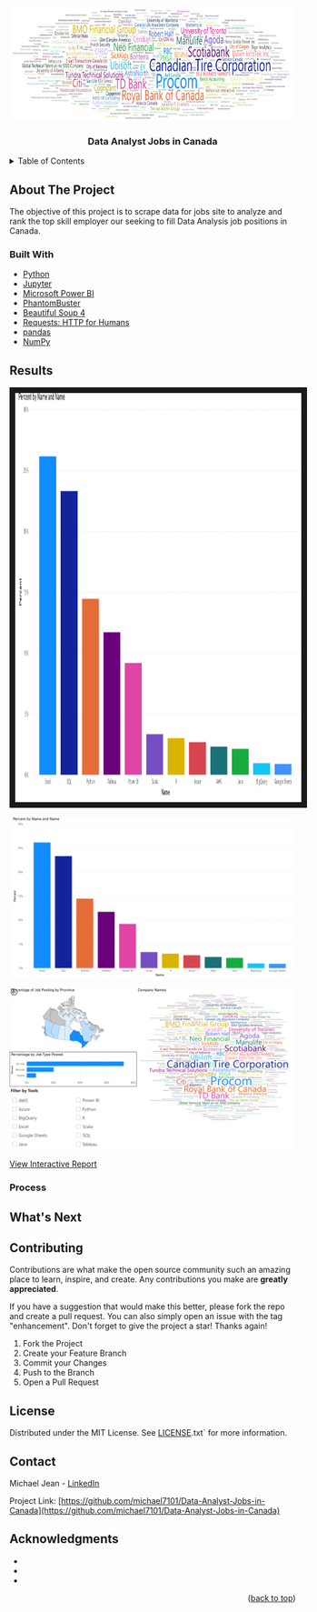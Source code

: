 <!-- PROJECT LOGO -->
<br />
<div align="center">
  <a href="https://github.com/github_username/repo_name">
    <img src="Code/Power_BI/Images/Job_data.jpg" alt="Logo" width="1800" height="200">
  </a>

<h3 align="center">Data Analyst Jobs in Canada</h3>

</div>





<!-- TABLE OF CONTENTS -->
<details>
  <summary>Table of Contents</summary>
  <ol>
    <li>
      <a href="#about-the-project">About The Project</a>
      <ul>
        <li><a href="#built-with">Built With</a></li>
      </ul>
    </li>
    <li>
      <a href="#getting-started">Getting Started</a>
      <ul>
        <li><a href="#prerequisites">Prerequisites</a></li>
        <li><a href="#installation">Installation</a></li>
      </ul>
    </li>
    <li><a href="#usage">Usage</a></li>
    <li><a href="#roadmap">Roadmap</a></li>
    <li><a href="#contributing">Contributing</a></li>
    <li><a href="#license">License</a></li>
    <li><a href="#contact">Contact</a></li>
    <li><a href="#acknowledgments">Acknowledgments</a></li>
  </ol>
</details>



<!-- ABOUT THE PROJECT -->
## About The Project

 The objective of this project is to scrape data for jobs site to analyze and rank the top skill employer our seeking to fill Data Analysis job positions in Canada.





### Built With

* [Python][Python-url]
* [Jupyter][Jupyter-url]
* [Microsoft Power BI][PowerBI-url]
* [PhantomBuster][PhantomBuster-url]
* [Beautiful Soup 4][Beautiful-Soup-4-url]
* [Requests: HTTP for Humans][Requests:-HTTP-for-Humans-url]
* [pandas][pandas-url]
* [NumPy][NumPy-url]





## Results

<a href="https://app.powerbi.com/view?r=eyJrIjoiMDk0NjE1NDgtY2IyOC00OTgzLWE0YzktMTJkYTY2ODlhOGMzIiwidCI6Ijg4ZTM4Mzc0LTNjY2MtNDc1Zi1iY2NmLTlkYjg5NGM4MDI4ZiJ9&pageName=ReportSection3965678a7317d91d7e4c
" target="_blank"><img src="https://github.com/michael7101/Data-Analyst-Jobs-in-Canada/blob/fde14a687a6da6a81863e9a0429ba7ed491c5fd2/Code/Power_BI/Images/job-data-0.jpg" 
alt="IMAGE ALT TEXT HERE" width="940" height="720" border="10" /></a>

![View Interactive Report](Code/Power_BI/Images/job-data-0.jpg)

![View Interactive Report](Code/Power_BI/Images/job-data-1.jpg)

[View Interactive Report][View-Interactive-Report-url]


### Process



## What's Next



## Contributing

Contributions are what make the open source community such an amazing place to learn, inspire, and create. Any contributions you make are **greatly appreciated**.

If you have a suggestion that would make this better, please fork the repo and create a pull request. You can also simply open an issue with the tag "enhancement".
Don't forget to give the project a star! Thanks again!

1. Fork the Project
2. Create your Feature Branch
3. Commit your Changes
4. Push to the Branch
5. Open a Pull Request




<!-- LICENSE -->
## License

Distributed under the MIT License. See [LICENSE][LICENSE-url].txt` for more information.




<!-- CONTACT -->
## Contact

Michael Jean -  [LinkedIn](https://www.linkedin.com/in/michaeljean7101/)

Project Link: [https://github.com/michael7101/Data-Analyst-Jobs-in-Canada](https://github.com/michael7101/Data-Analyst-Jobs-in-Canada)



<!-- ACKNOWLEDGMENTS -->
## Acknowledgments

* []()
* []()
* []()



<p align="right">(<a href="#readme-top">back to top</a>)</p>




[product-screenshot]: images/screenshot.png
[Python-url]: https://www.python.org/
[Jupyter-url]: https://jupyter.org/
[PowerBI-url]: https://powerbi.microsoft.com/en-gb/
[PhantomBuster-url]: https://phantombuster.com/
[Beautiful-Soup-4-url]: https://beautiful-soup-4.readthedocs.io/en/latest/#
[Requests:-HTTP-for-Humans-url]: https://requests.readthedocs.io/en/latest/
[pandas-url]: https://pandas.pydata.org/
[NumPy-url]: https://numpy.org/ 
[LICENSE-url]: https://github.com/michael7101/Data-Analyst-Jobs-in-Canada/blob/b346a5f7ece8aab1d0bc7154f22f8102ac948367/LICENSE
[View-Interactive-Report-url]: (https://app.powerbi.com/view?r=eyJrIjoiMDk0NjE1NDgtY2IyOC00OTgzLWE0YzktMTJkYTY2ODlhOGMzIiwidCI6Ijg4ZTM4Mzc0LTNjY2MtNDc1Zi1iY2NmLTlkYjg5NGM4MDI4ZiJ9&pageName=ReportSection3965678a7317d91d7e4c)
